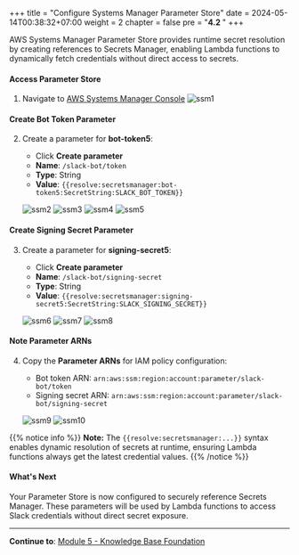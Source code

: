 +++
title = "Configure Systems Manager Parameter Store"
date = 2024-05-14T00:38:32+07:00
weight = 2
chapter = false
pre = "<b>4.2 </b>"
+++

AWS Systems Manager Parameter Store provides runtime secret resolution by creating references to Secrets Manager, enabling Lambda functions to dynamically fetch credentials without direct access to secrets.

#### Access Parameter Store

1. Navigate to [AWS Systems Manager Console](https://console.aws.amazon.com/systems-manager/)
   ![ssm1](/images/4/ssm1.png?width=90pc)

#### Create Bot Token Parameter

2. Create a parameter for **bot-token5**:

   - Click **Create parameter**
   - **Name**: `/slack-bot/token`
   - **Type**: String
   - **Value**: `{{resolve:secretsmanager:bot-token5:SecretString:SLACK_BOT_TOKEN}}`

   ![ssm2](/images/4/ssm2.png?width=91pc)
   ![ssm3](/images/4/ssm3.png?width=91pc)
   ![ssm4](/images/4/ssm4.png?width=91pc)
   ![ssm5](/images/4/ssm5.png?width=91pc)

#### Create Signing Secret Parameter

3. Create a parameter for **signing-secret5**:

   - Click **Create parameter**
   - **Name**: `/slack-bot/signing-secret`
   - **Type**: String
   - **Value**: `{{resolve:secretsmanager:signing-secret5:SecretString:SLACK_SIGNING_SECRET}}`

   ![ssm6](/images/4/ssm6.png?width=91pc)
   ![ssm7](/images/4/ssm7.png?width=91pc)
   ![ssm8](/images/4/ssm8.png?width=91pc)

#### Note Parameter ARNs

4. Copy the **Parameter ARNs** for IAM policy configuration:

   - Bot token ARN: `arn:aws:ssm:region:account:parameter/slack-bot/token`
   - Signing secret ARN: `arn:aws:ssm:region:account:parameter/slack-bot/signing-secret`

   ![ssm9](/images/4/ssm9.png?width=91pc)
   ![ssm10](/images/4/ssm10.png?width=91pc)

{{% notice info %}}
**Note:** The `{{resolve:secretsmanager:...}}` syntax enables dynamic resolution of secrets at runtime, ensuring Lambda functions always get the latest credential values.
{{% /notice %}}

#### What's Next

Your Parameter Store is now configured to securely reference Secrets Manager. These parameters will be used by Lambda functions to access Slack credentials without direct secret exposure.

---

**Continue to**: [Module 5 - Knowledge Base Foundation](../../5-knowledge-base/)
